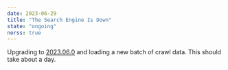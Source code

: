 ```yaml
---
date: 2023-06-29
title: "The Search Engine Is Down"
state: "ongoing"
norss: true
---
```

Upgrading to <a href="/release-notes/v2023-06-0" rel="nofollow">2023.06.0</a> and loading a
new batch of crawl data. This should take about a day.